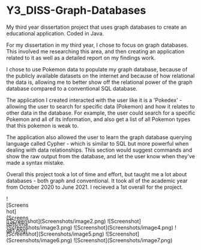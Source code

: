 # Y3_DISS-Graph-Databases
My third year dissertation project that uses graph databases to create an educational application. Coded in Java.

For my dissertation in my third year, I chose to focus on graph databases. This involved me researching this area, and then creating an application related to it as well as a detailed report on my findings work.

I chose to use Pokemon data to populate my graph database, because of the publicly available datasets on the internet and because of how relational the data is, allowing me to better show off the relational power of the graph database compared to a conventional SQL database.

The application I created interacted with the user like it is a 'Pokedex' - allowing the user to search for specific data (Pokemon) and how it relates to other data in the database. For example, the user could search for a specific Pokemon and all of its information, and also get a list of all Pokemon types that this pokemon is weak to.

The application also allowed the user to learn the graph database querying language called Cypher - which is similar to SQL but more powerful when dealing with data relationships. This section would suggest commands and show the raw output from the database, and let the user know when they've made a syntax mistake.

Overall this project took a lot of time and effort, but taught me a lot about databases - both graph and conventional. It took all of the academic year from October 2020 to June 2021. I recieved a 1st overall for the project.

<div style="width:60px ; height:60px">
![Screenshot](Screenshots/image1.png)
</div>
![Screenshot](Screenshots/image2.png)
![Screenshot](Screenshots/image3.png)
![Screenshot](Screenshots/image4.png)
![Screenshot](Screenshots/image5.png)
![Screenshot](Screenshots/image6.png)
![Screenshot](Screenshots/image7.png)
